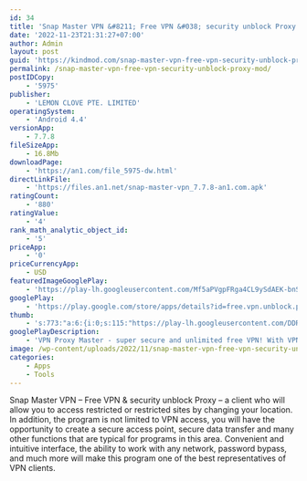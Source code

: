 ```yaml
---
id: 34
title: 'Snap Master VPN &#8211; Free VPN &#038; security unblock Proxy'
date: '2022-11-23T21:31:27+07:00'
author: Admin
layout: post
guid: 'https://kindmod.com/snap-master-vpn-free-vpn-security-unblock-proxy-mod/'
permalink: /snap-master-vpn-free-vpn-security-unblock-proxy-mod/
postIDCopy:
    - '5975'
publisher:
    - 'LEMON CLOVE PTE. LIMITED'
operatingSystem:
    - 'Android 4.4'
versionApp:
    - 7.7.8
fileSizeApp:
    - 16.8Mb
downloadPage:
    - 'https://an1.com/file_5975-dw.html'
directLinkFile:
    - 'https://files.an1.net/snap-master-vpn_7.7.8-an1.com.apk'
ratingCount:
    - '880'
ratingValue:
    - '4'
rank_math_analytic_object_id:
    - '5'
priceApp:
    - '0'
priceCurrencyApp:
    - USD
featuredImageGooglePlay:
    - 'https://play-lh.googleusercontent.com/Mf5aPVgpFRga4CL9ySdAEK-bnSsBoxSTpg7NpJveH9yagrk-2yS3jR7YKuJwM10myg'
googlePlay:
    - 'https://play.google.com/store/apps/details?id=free.vpn.unblock.proxy.vpn.master.pro'
thumb:
    - 's:773:"a:6:{i:0;s:115:"https://play-lh.googleusercontent.com/DDRygHS1i0qfn71VSKjo-lagJMs0K5-p_4e0UJZtUCEiqXt71s7mhzVLIfr9YI4Bpcs=w526-h296";i:1;s:115:"https://play-lh.googleusercontent.com/a_jpQwYEjS5SRWmx010aU_BISGwUvvb3udXpPZoYcviV2HYdWDQy1UFITObVDIYC130=w526-h296";i:2;s:115:"https://play-lh.googleusercontent.com/Nqke8HpLUJQdkJN4Q6pGEj2u9V4z2I3t1akZ6sYRFOjnQsCQ1d4SdI_cQwtFxovRy3Y=w526-h296";i:3;s:114:"https://play-lh.googleusercontent.com/eNbIgpKL3em9vqlJq5yvzDGtn16cUxQ8OiiAhEve-3tat1YLqIsh6vXLaPqVs4dGrg=w526-h296";i:4;s:114:"https://play-lh.googleusercontent.com/iPa9NoVgqLt0gHbCv2cdtOO-k0QlwIfmDBkmvdWkaD8AsnNj_zInrgA6V7NkfzYVkg=w526-h296";i:5;s:116:"https://play-lh.googleusercontent.com/rxSV8P4DhFFTDbi4cjncLDdNlXpm939WkD_Zkfa5DfqFC8uWptVqCV4y-XVoy6anp4K_=w526-h296";}";'
googlePlayDescription:
    - 'VPN Proxy Master - super secure and unlimited free VPN! With VPN Proxy Master, you can go online anonymously, access the blocked websites and apps privately, accelerate mobile games and watch online videos smoothly! Best VPN for Netflix and any ohter streaming!2022 FIFA World Cup is coming! VPN Proxy Master, free vpn for World Cup 2022, can help you watch live sports broadcast for 2022 FIFA World Cup smoothly and easily.'
image: /wp-content/uploads/2022/11/snap-master-vpn-free-vpn-security-unblock-proxy-mod.png
categories:
    - Apps
    - Tools
---
```


Snap Master VPN – Free VPN &amp; security unblock Proxy – a client who will allow you to access restricted or restricted sites by changing your location. In addition, the program is not limited to VPN access, you will have the opportunity to create a secure access point, secure data transfer and many other functions that are typical for programs in this area. Convenient and intuitive interface, the ability to work with any network, password bypass, and much more will make this program one of the best representatives of VPN clients.
